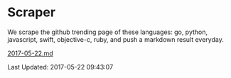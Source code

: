 # Scraper

We scrape the github trending page of these languages: go, python, javascript, swift, objective-c, ruby, and push a markdown result everyday.

[2017-05-22.md](https://github.com/henson/Scraper/blob/master/2017-05-22.md)

Last Updated: 2017-05-22 09:43:07